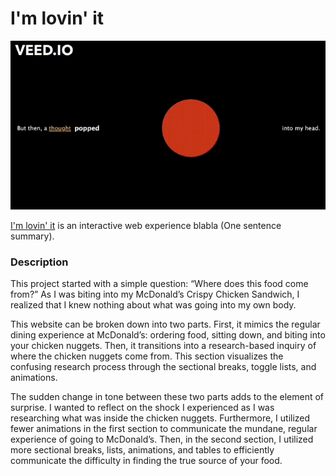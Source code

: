 # I'm lovin' it

![demo](asset/summary.gif)

[I'm lovin' it](http://laylayun.github.io/iml300/project-1/index) is an interactive web experience blabla (One sentence summary).

### Description

This project started with a simple question: “Where does this food come from?” As I was biting into my McDonald’s Crispy Chicken Sandwich, I realized that I knew nothing about what was going into my own body.

This website can be broken down into two parts. First, it mimics the regular dining experience at McDonald’s: ordering food, sitting down, and biting into your chicken nuggets. Then, it transitions into a research-based inquiry of where the chicken nuggets come from. This section visualizes the confusing research process through the sectional breaks, toggle lists, and animations.

The sudden change in tone between these two parts adds to the element of surprise. I wanted to reflect on the shock I experienced as I was researching what was inside the chicken nuggets. Furthermore, I utilized fewer animations in the first section to communicate the mundane, regular experience of going to McDonald’s. Then, in the second section, I utilized more sectional breaks, lists, animations, and tables to efficiently communicate the difficulty in finding the true source of your food.
